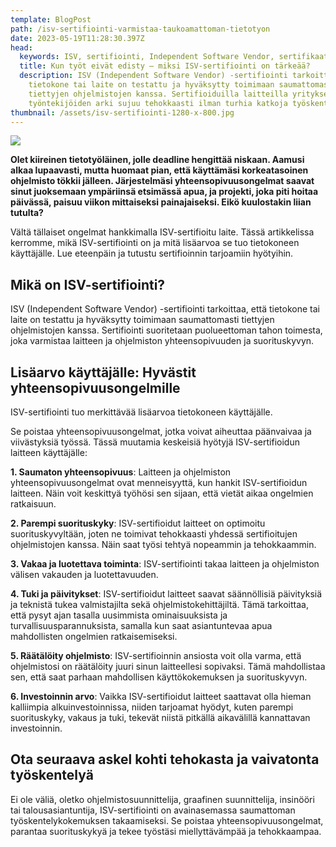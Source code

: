 ```yaml
---
template: BlogPost
path: /isv-sertifiointi-varmistaa-taukoamattoman-tietotyon
date: 2023-05-19T11:28:30.397Z
head:
  keywords: ISV, sertifiointi, Independent Software Vendor, sertifikaatti
  title: Kun työt eivät edisty – miksi ISV-sertifiointi on tärkeää?
  description: ISV (Independent Software Vendor) -sertifiointi tarkoittaa, että
    tietokone tai laite on testattu ja hyväksytty toimimaan saumattomasti
    tiettyjen ohjelmistojen kanssa. Sertifioiduilla laitteilla yrityksen
    työntekijöiden arki sujuu tehokkaasti ilman turhia katkoja työskentelyyn.
thumbnail: /assets/isv-sertifiointi-1280-x-800.jpg
---
```

![](/assets/isv-sertifiointi-1280-x-800.jpg)

**Olet kiireinen tietotyöläinen, jolle deadline hengittää niskaan. Aamusi alkaa lupaavasti, mutta huomaat pian, että käyttämäsi korkeatasoinen ohjelmisto tökkii jälleen. Järjestelmäsi yhteensopivuusongelmat saavat sinut juoksemaan ympäriinsä etsimässä apua, ja projekti, joka piti hoitaa päivässä, paisuu viikon mittaiseksi painajaiseksi. Eikö kuulostakin liian tutulta?**

Vältä tällaiset ongelmat hankkimalla ISV-sertifioitu laite. Tässä artikkelissa kerromme, mikä ISV-sertifiointi on ja mitä lisäarvoa se tuo tietokoneen käyttäjälle. Lue eteenpäin ja tutustu sertifioinnin tarjoamiin hyötyihin. 

## Mikä on ISV-sertifiointi?

ISV (Independent Software Vendor) -sertifiointi tarkoittaa, että tietokone tai laite on testattu ja hyväksytty toimimaan saumattomasti tiettyjen ohjelmistojen kanssa. Sertifiointi suoritetaan puolueettoman tahon toimesta, joka varmistaa laitteen ja ohjelmiston yhteensopivuuden ja suorituskyvyn.

## Lisäarvo käyttäjälle: Hyvästit yhteensopivuusongelmille

ISV-sertifiointi tuo merkittävää lisäarvoa tietokoneen käyttäjälle. 

Se poistaa yhteensopivuusongelmat, jotka voivat aiheuttaa päänvaivaa ja viivästyksiä työssä. Tässä muutamia keskeisiä hyötyjä ISV-sertifioidun laitteen käyttäjälle:

**1. Saumaton yhteensopivuus**: Laitteen ja ohjelmiston yhteensopivuusongelmat ovat menneisyyttä, kun hankit ISV-sertifioidun laitteen. Näin voit keskittyä työhösi sen sijaan, että vietät aikaa ongelmien ratkaisuun.

**2. Parempi suorituskyky**: ISV-sertifioidut laitteet on optimoitu suorituskyvyltään, joten ne toimivat tehokkaasti yhdessä sertifioitujen ohjelmistojen kanssa. Näin saat työsi tehtyä nopeammin ja tehokkaammin.

**3. Vakaa ja luotettava toiminta**: ISV-sertifiointi takaa laitteen ja ohjelmiston välisen vakauden ja luotettavuuden. 

**4. Tuki ja päivitykset**: ISV-sertifioidut laitteet saavat säännöllisiä päivityksiä ja teknistä tukea valmistajilta sekä ohjelmistokehittäjiltä. Tämä tarkoittaa, että pysyt ajan tasalla uusimmista ominaisuuksista ja turvallisuusparannuksista, samalla kun saat asiantuntevaa apua mahdollisten ongelmien ratkaisemiseksi.

**5. Räätälöity ohjelmisto**: ISV-sertifioinnin ansiosta voit olla varma, että ohjelmistosi on räätälöity juuri sinun laitteellesi sopivaksi. Tämä mahdollistaa sen, että saat parhaan mahdollisen käyttökokemuksen ja suorituskyvyn.

**6. Investoinnin arvo**: Vaikka ISV-sertifioidut laitteet saattavat olla hieman kalliimpia alkuinvestoinnissa, niiden tarjoamat hyödyt, kuten parempi suorituskyky, vakaus ja tuki, tekevät niistä pitkällä aikavälillä kannattavan investoinnin.

## Ota seuraava askel kohti tehokasta ja vaivatonta työskentelyä

Ei ole väliä, oletko ohjelmistosuunnittelija, graafinen suunnittelija, insinööri tai talousasiantuntija, ISV-sertifiointi on avainasemassa saumattoman työskentelykokemuksen takaamiseksi. Se poistaa yhteensopivuusongelmat, parantaa suorituskykyä ja tekee työstäsi miellyttävämpää ja tehokkaampaa.